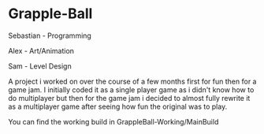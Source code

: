 # Grapple-Ball
Sebastian - Programming

Alex - Art/Animation

Sam - Level Design

A project i worked on over the course of a few months first for fun then for a game jam. I initially coded it as a single player game as i didn't know how to do multiplayer but then for the game jam i decided to almost fully rewrite it as a multiplayer game after seeing how fun the original was to play.

You can find the working build in GrappleBall-Working/MainBuild
